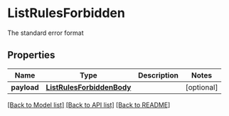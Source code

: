 # ListRulesForbidden

The standard error format
## Properties
Name | Type | Description | Notes
------------ | ------------- | ------------- | -------------
**payload** | [**ListRulesForbiddenBody**](ListRulesForbiddenBody.md) |  | [optional] 

[[Back to Model list]](../README.md#documentation-for-models) [[Back to API list]](../README.md#documentation-for-api-endpoints) [[Back to README]](../README.md)


